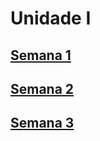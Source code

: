 # Unidade I

## [Semana 1](https://github.com/PedroASA/UnidadeI-iuUL/tree/Semana1)

## [Semana 2](https://github.com/PedroASA/UnidadeI-iuUL/tree/Semana2)

## [Semana 3](https://github.com/PedroASA/UnidadeI-iuUL/tree/Semana3)
